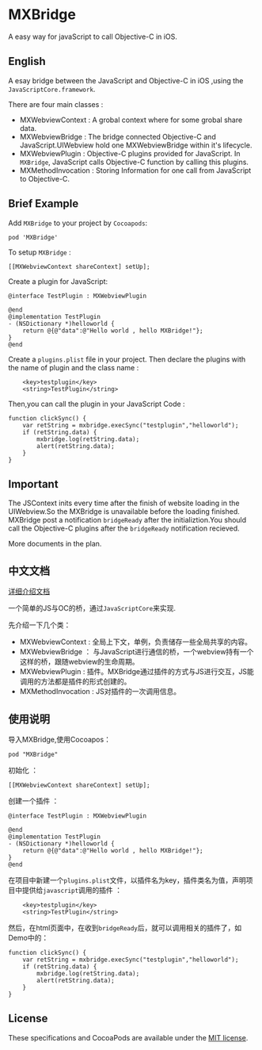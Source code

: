 # MXBridge

A easy way for javaScript to call Objective-C in iOS.

## English

A esay bridge between the JavaScript and Objective-C in iOS ,using the `JavaScriptCore.framework`.

There are four main classes :

* MXWebviewContext : A grobal context where for some grobal share data.
* MXWebviewBridge : The bridge connected Objective-C and JavaScript.UIWebview hold one MXWebviewBridge within it's lifecycle.
* MXWebviewPlugin : Objective-C plugins provided for JavaScript. In `MXBridge`, JavaScript calls Objective-C function by calling this plugins.
* MXMethodInvocation : Storing Information for one call from JavaScript to Objective-C.

## Brief Example

Add `MXBridge` to your project by `Cocoapods`:

	pod 'MXBridge'

To setup `MXBridge` :

	[[MXWebviewContext shareContext] setUp];
	
Create a plugin for JavaScript:

	@interface TestPlugin : MXWebviewPlugin
	
	@end
	@implementation TestPlugin
	- (NSDictionary *)helloworld {
	    return @{@"data":@"Hello world , hello MXBridge!"};
	}
	@end

Create a `plugins.plist` file in your project. Then declare the plugins with the name of plugin and the class name :

        <key>testplugin</key>
        <string>TestPlugin</string>
        
Then,you can call the plugin in your JavaScript Code :

	function clickSync() {
		var retString = mxbridge.execSync("testplugin","helloworld");
		if (retString.data) {
            mxbridge.log(retString.data);
			alert(retString.data);
		}
	}

## Important

The JSContext inits every time after the finish of website loading in the UIWebview.So the MXBridge is unavailable  before the loading finished. MXBridge post a notification `bridgeReady` after the initializtion.You should call the Objective-C plugins after the `bridgeReady` notification recieved.

More documents in the plan.

## 中文文档

[详细介绍文档](MXBridge.md)

一个简单的JS与OC的桥，通过`JavaScriptCore`来实现.

先介绍一下几个类：

* MXWebviewContext : 全局上下文，单例，负责储存一些全局共享的内容。
* MXWebviewBridge ： 与JavaScript进行通信的桥，一个webview持有一个这样的桥，跟随webview的生命周期。
* MXWebviewPlugin : 插件。MXBridge通过插件的方式与JS进行交互，JS能调用的方法都是插件的形式创建的。
* MXMethodInvocation : JS对插件的一次调用信息。

## 使用说明

导入MXBridge,使用Cocoapos：

	pod "MXBridge"

初始化 ：

	[[MXWebviewContext shareContext] setUp];

创建一个插件 ：

	@interface TestPlugin : MXWebviewPlugin
	
	@end
	@implementation TestPlugin
	- (NSDictionary *)helloworld {
	    return @{@"data":@"Hello world , hello MXBridge!"};
	}
	@end

在项目中新建一个`plugins.plist`文件，以插件名为key，插件类名为值，声明项目中提供给`javascript`调用的插件 ：

        <key>testplugin</key>
        <string>TestPlugin</string>
       
然后，在html页面中，在收到`bridgeReady`后，就可以调用相关的插件了，如Demo中的：

	function clickSync() {
		var retString = mxbridge.execSync("testplugin","helloworld");
		if (retString.data) {
            mxbridge.log(retString.data);
			alert(retString.data);
		}
	}

## License

These specifications and CocoaPods are available under the [MIT license](http://www.opensource.org/licenses/mit-license.php).
